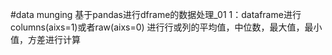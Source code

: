 #data munging
基于pandas进行dframe的数据处理_01
1：dataframe进行columns(aixs=1)或者raw(aixs=0)
进行行或列的平均值，中位数，最大值，最小值，方差进行计算

